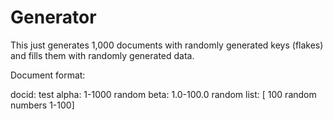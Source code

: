 # Generator

This just generates 1,000 documents with randomly generated keys (flakes) and fills them with
randomly generated data.

Document format:

docid: test
alpha: 1-1000 random
beta: 1.0-100.0 random
list: [ 100 random numbers 1-100]
